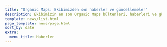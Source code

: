 ```yaml
---
title: "Organic Maps: Ekibimizden son haberler ve güncellemeler"
description: Ekibimizin en son Organic Maps bültenleri, haberleri ve güncellemeleri ile iletişimde kalın
template: news/list.html
page_template: news/page.html
sort_by: date
extra:
  menu_title: Haberler
---
```

